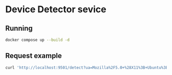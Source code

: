 # Device Detector sevice

## Running
```bash
docker compose up --build -d
```

## Request example
```bash
curl 'http://localhost:9501/detect?ua=Mozilla%2F5.0+%28X11%3B+Ubuntu%3B+Linux+x86_64%3B+rv%3A137.0%29+Gecko%2F20100101+Firefox%2F137.0'
```
